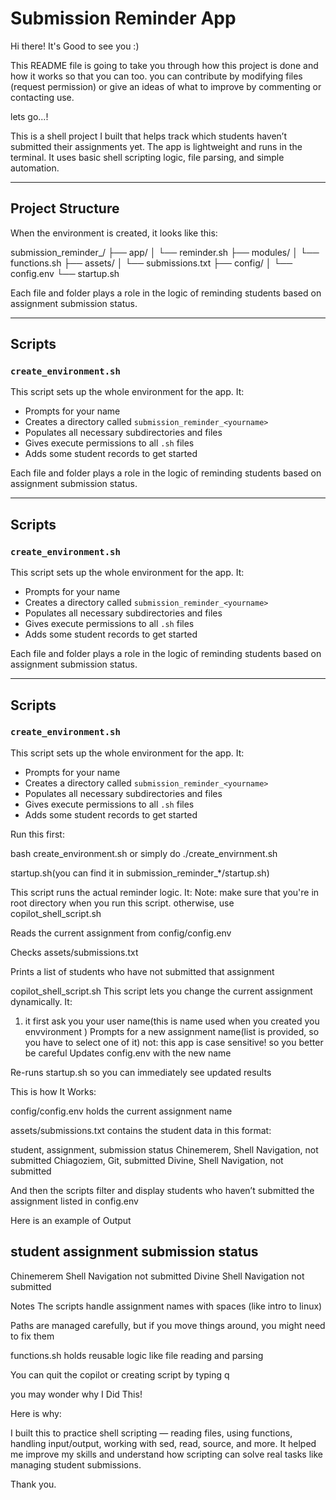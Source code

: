 # Submission Reminder App

Hi there!
It's Good to see you :)

This README file is going to take you through how this project is done and how it works
so that you can too. you can contribute by modifying files (request permission) or give an ideas of what to improve by commenting or contacting use.

lets go...!

This is a shell project I built that helps track which students haven’t submitted their assignments yet. The app is lightweight and runs in the terminal. It uses basic shell scripting logic, file parsing, and simple automation.

---

## Project Structure

When the environment is created, it looks like this:


submission_reminder_<yourname>/
├── app/
│ └── reminder.sh
├── modules/
│ └── functions.sh
├── assets/
│ └── submissions.txt
├── config/
│ └── config.env
└── startup.sh



Each file and folder plays a role in the logic of reminding students based on assignment submission status.

---

## Scripts

### `create_environment.sh`

This script sets up the whole environment for the app. It:
- Prompts for your name
- Creates a directory called `submission_reminder_<yourname>`
- Populates all necessary subdirectories and files
- Gives execute permissions to all `.sh` files
- Adds some student records to get started



Each file and folder plays a role in the logic of reminding students based on assignment submission status.

---

## Scripts

### `create_environment.sh`

This script sets up the whole environment for the app. It:
- Prompts for your name
- Creates a directory called `submission_reminder_<yourname>`
- Populates all necessary subdirectories and files
- Gives execute permissions to all `.sh` files
- Adds some student records to get started



Each file and folder plays a role in the logic of reminding students based on assignment submission status.

---

## Scripts

### `create_environment.sh`

This script sets up the whole environment for the app. It:
- Prompts for your name
- Creates a directory called `submission_reminder_<yourname>`
- Populates all necessary subdirectories and files
- Gives execute permissions to all `.sh` files
- Adds some student records to get started

Run this first:

bash create_environment.sh or simply do ./create_envirnment.sh




startup.sh(you can find it in submission_reminder_*/startup.sh)

This script runs the actual reminder logic. It:
Note: make sure that you're in root directory when you run this script. otherwise, use copilot_shell_script.sh

Reads the current assignment from config/config.env

Checks assets/submissions.txt

Prints a list of students who have not submitted that assignment



copilot_shell_script.sh
This script lets you change the current assignment dynamically. It:
1. it first ask you your user name(this is name used when you created you envvironment )
Prompts for a new assignment name(list is provided, so you have to select one of it)
not: this app is case sensitive! so you better be careful
Updates config.env with the new name

Re-runs startup.sh so you can immediately see updated results


This is how It Works:

config/config.env holds the current assignment name

assets/submissions.txt contains the student data in this format:


student, assignment, submission status
Chinemerem, Shell Navigation, not submitted
Chiagoziem, Git, submitted
Divine, Shell Navigation, not submitted

And then the scripts filter and display students who haven’t submitted the assignment listed in config.env


Here is an example of Output

student         assignment           submission status
---------------------------------------------------------------
Chinemerem      Shell Navigation     not submitted
Divine          Shell Navigation     not submitted



Notes
The scripts handle assignment names with spaces (like intro to linux)

Paths are managed carefully, but if you move things around, you might need to fix them

functions.sh holds reusable logic like file reading and parsing

You can quit the copilot or creating script by typing q


you may wonder why I Did This!

Here is why:

I built this to practice shell scripting — reading files, using functions, handling input/output, working with sed, read, source, and more. It helped me improve my skills and understand how scripting can solve real tasks like managing student submissions.

Thank you.
